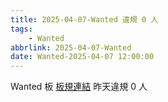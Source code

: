 ```yaml
---
title: 2025-04-07-Wanted 違規 0 人
tags:
    - Wanted
abbrlink: 2025-04-07-Wanted
date: Wanted-2025-04-07 12:00:00
---
```

Wanted 板 [板規連結](https://www.ptt.cc/bbs/Wanted/M.1608829773.A.D3B.html)
昨天違規 0 人
